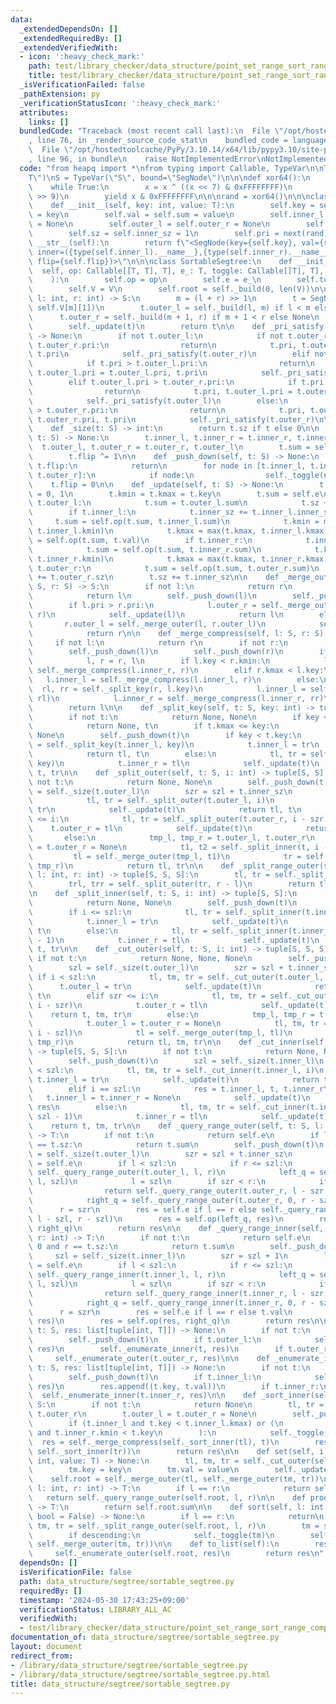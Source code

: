 ```yaml
---
data:
  _extendedDependsOn: []
  _extendedRequiredBy: []
  _extendedVerifiedWith:
  - icon: ':heavy_check_mark:'
    path: test/library_checker/data_structure/point_set_range_sort_range_composite.test.py
    title: test/library_checker/data_structure/point_set_range_sort_range_composite.test.py
  _isVerificationFailed: false
  _pathExtension: py
  _verificationStatusIcon: ':heavy_check_mark:'
  attributes:
    links: []
  bundledCode: "Traceback (most recent call last):\n  File \"/opt/hostedtoolcache/PyPy/3.10.14/x64/lib/pypy3.10/site-packages/onlinejudge_verify/documentation/build.py\"\
    , line 76, in _render_source_code_stat\n    bundled_code = language.bundle(\n\
    \  File \"/opt/hostedtoolcache/PyPy/3.10.14/x64/lib/pypy3.10/site-packages/onlinejudge_verify/languages/python.py\"\
    , line 96, in bundle\n    raise NotImplementedError\nNotImplementedError\n"
  code: "from heapq import *\nfrom typing import Callable, TypeVar\n\nT = TypeVar(\"\
    T\")\nS = TypeVar(\"S\", bound=\"SegNode\")\n\n\ndef xor64():\n    x = 88172645463325252\n\
    \    while True:\n        x = x ^ ((x << 7) & 0xFFFFFFFF)\n        x = x ^ (x\
    \ >> 9)\n        yield x & 0xFFFFFFFF\n\n\nrand = xor64()\n\n\nclass SegNode:\n\
    \    def __init__(self, key: int, value: T):\n        self.key = self.kmin = self.kmax\
    \ = key\n        self.val = self.sum = value\n        self.inner_l = self.inner_r\
    \ = None\n        self.outer_l = self.outer_r = None\n        self.flip = 0\n\
    \        self.sz = self.inner_sz = 1\n        self.pri = next(rand)\n\n    def\
    \ __str__(self):\n        return f\"<SegNode(key={self.key}, val={self.val}, sum={self.sum},\
    \ inner=({type(self.inner_l).__name__},{type(self.inner_r).__name__}), outer=({type(self.outer_l).__name__},{type(self.outer_r).__name__}),\
    \ flip={self.flip})>\"\n\n\nclass SortableSegtree:\n    def __init__(\n      \
    \  self, op: Callable[[T, T], T], e_: T, toggle: Callable[[T], T], V: list[T]\n\
    \    ):\n        self.op = op\n        self.e = e_\n        self.toggle = toggle\n\
    \        self.V = V\n        self.root = self._build(0, len(V))\n\n    def _build(self,\
    \ l: int, r: int) -> S:\n        m = (l + r) >> 1\n        t = SegNode(self.V[m][0],\
    \ self.V[m][1])\n        t.outer_l = self._build(l, m) if l < m else None\n  \
    \      t.outer_r = self._build(m + 1, r) if m + 1 < r else None\n        self._pri_satisfy(t)\n\
    \        self._update(t)\n        return t\n\n    def _pri_satisfy(self, t: S)\
    \ -> None:\n        if not t.outer_l:\n            if not t.outer_r or t.pri >\
    \ t.outer_r.pri:\n                return\n            t.pri, t.outer_r.pri = t.outer_r.pri,\
    \ t.pri\n            self._pri_satisfy(t.outer_r)\n        elif not t.outer_r:\n\
    \            if t.pri > t.outer_l.pri:\n                return\n            t.pri,\
    \ t.outer_l.pri = t.outer_l.pri, t.pri\n            self._pri_satisfy(t.outer_l)\n\
    \        elif t.outer_l.pri > t.outer_r.pri:\n            if t.pri > t.outer_l.pri:\n\
    \                return\n            t.pri, t.outer_l.pri = t.outer_l.pri, t.pri\n\
    \            self._pri_satisfy(t.outer_l)\n        else:\n            if t.pri\
    \ > t.outer_r.pri:\n                return\n            t.pri, t.outer_r.pri =\
    \ t.outer_r.pri, t.pri\n            self._pri_satisfy(t.outer_r)\n\n    @staticmethod\n\
    \    def _size(t: S) -> int:\n        return t.sz if t else 0\n\n    def _toggle(self,\
    \ t: S) -> None:\n        t.inner_l, t.inner_r = t.inner_r, t.inner_l\n      \
    \  t.outer_l, t.outer_r = t.outer_r, t.outer_l\n        t.sum = self.toggle(t.sum)\n\
    \        t.flip ^= 1\n\n    def _push_down(self, t: S) -> None:\n        if not\
    \ t.flip:\n            return\n        for node in [t.inner_l, t.inner_r, t.outer_l,\
    \ t.outer_r]:\n            if node:\n                self._toggle(node)\n    \
    \    t.flip = 0\n\n    def _update(self, t: S) -> None:\n        t.sz, t.inner_sz\
    \ = 0, 1\n        t.kmin = t.kmax = t.key\n        t.sum = self.e\n        if\
    \ t.outer_l:\n            t.sum = t.outer_l.sum\n            t.sz += t.outer_l.sz\n\
    \        if t.inner_l:\n            t.inner_sz += t.inner_l.inner_sz\n       \
    \     t.sum = self.op(t.sum, t.inner_l.sum)\n            t.kmin = min(t.kmin,\
    \ t.inner_l.kmin)\n            t.kmax = max(t.kmax, t.inner_l.kmax)\n        t.sum\
    \ = self.op(t.sum, t.val)\n        if t.inner_r:\n            t.inner_sz += t.inner_r.inner_sz\n\
    \            t.sum = self.op(t.sum, t.inner_r.sum)\n            t.kmin = min(t.kmin,\
    \ t.inner_r.kmin)\n            t.kmax = max(t.kmax, t.inner_r.kmax)\n        if\
    \ t.outer_r:\n            t.sum = self.op(t.sum, t.outer_r.sum)\n            t.sz\
    \ += t.outer_r.sz\n        t.sz += t.inner_sz\n\n    def _merge_outer(self, l:\
    \ S, r: S) -> S:\n        if not l:\n            return r\n        if not r:\n\
    \            return l\n        self._push_down(l)\n        self._push_down(r)\n\
    \        if l.pri > r.pri:\n            l.outer_r = self._merge_outer(l.outer_r,\
    \ r)\n            self._update(l)\n            return l\n        else:\n     \
    \       r.outer_l = self._merge_outer(l, r.outer_l)\n            self._update(r)\n\
    \            return r\n\n    def _merge_compress(self, l: S, r: S) -> S:\n   \
    \     if not l:\n            return r\n        if not r:\n            return l\n\
    \        self._push_down(l)\n        self._push_down(r)\n        if l.pri < r.pri:\n\
    \            l, r = r, l\n        if l.key < r.kmin:\n            l.inner_r =\
    \ self._merge_compress(l.inner_r, r)\n        elif r.kmax < l.key:\n         \
    \   l.inner_l = self._merge_compress(l.inner_l, r)\n        else:\n          \
    \  rl, rr = self._split_key(r, l.key)\n            l.inner_l = self._merge_compress(l.inner_l,\
    \ rl)\n            l.inner_r = self._merge_compress(l.inner_r, rr)\n        self._update(l)\n\
    \        return l\n\n    def _split_key(self, t: S, key: int) -> tuple[S, S]:\n\
    \        if not t:\n            return None, None\n        if key < t.kmin:\n\
    \            return None, t\n        if t.kmax <= key:\n            return t,\
    \ None\n        self._push_down(t)\n        if key < t.key:\n            tl, tr\
    \ = self._split_key(t.inner_l, key)\n            t.inner_l = tr\n            self._update(t)\n\
    \            return tl, t\n        else:\n            tl, tr = self._split_key(t.inner_r,\
    \ key)\n            t.inner_r = tl\n            self._update(t)\n            return\
    \ t, tr\n\n    def _split_outer(self, t: S, i: int) -> tuple[S, S]:\n        if\
    \ not t:\n            return None, None\n        self._push_down(t)\n        szl\
    \ = self._size(t.outer_l)\n        szr = szl + t.inner_sz\n        if i < szl:\n\
    \            tl, tr = self._split_outer(t.outer_l, i)\n            t.outer_l =\
    \ tr\n            self._update(t)\n            return tl, t\n        elif szr\
    \ <= i:\n            tl, tr = self._split_outer(t.outer_r, i - szr)\n        \
    \    t.outer_r = tl\n            self._update(t)\n            return t, tr\n \
    \       else:\n            tmp_l, tmp_r = t.outer_l, t.outer_r\n            t.outer_l\
    \ = t.outer_r = None\n            t1, t2 = self._split_inner(t, i - szl)\n   \
    \         tl = self._merge_outer(tmp_l, t1)\n            tr = self._merge_outer(t2,\
    \ tmp_r)\n            return tl, tr\n\n    def _split_range_outer(self, t: S,\
    \ l: int, r: int) -> tuple[S, S, S]:\n        tl, tr = self._split_outer(t, l)\n\
    \        trl, trr = self._split_outer(tr, r - l)\n        return tl, trl, trr\n\
    \n    def _split_inner(self, t: S, i: int) -> tuple[S, S]:\n        if not t:\n\
    \            return None, None\n        self._push_down(t)\n        szl = self._size(t.inner_l)\n\
    \        if i <= szl:\n            tl, tr = self._split_inner(t.inner_l, i)\n\
    \            t.inner_l = tr\n            self._update(t)\n            return tl,\
    \ t\n        else:\n            tl, tr = self._split_inner(t.inner_r, i - szl\
    \ - 1)\n            t.inner_r = tl\n            self._update(t)\n            return\
    \ t, tr\n\n    def _cut_outer(self, t: S, i: int) -> tuple[S, S, S]:\n       \
    \ if not t:\n            return None, None, None\n        self._push_down(t)\n\
    \        szl = self._size(t.outer_l)\n        szr = szl + t.inner_sz\n       \
    \ if i < szl:\n            tl, tm, tr = self._cut_outer(t.outer_l, i)\n      \
    \      t.outer_l = tr\n            self._update(t)\n            return tl, tm,\
    \ t\n        elif szr <= i:\n            tl, tm, tr = self._cut_outer(t.outer_r,\
    \ i - szr)\n            t.outer_r = tl\n            self._update(t)\n        \
    \    return t, tm, tr\n        else:\n            tmp_l, tmp_r = t.outer_l, t.outer_r\n\
    \            t.outer_l = t.outer_r = None\n            tl, tm, tr = self._cut_inner(t,\
    \ i - szl)\n            tl = self._merge_outer(tmp_l, tl)\n            tr = self._merge_outer(tr,\
    \ tmp_r)\n            return tl, tm, tr\n\n    def _cut_inner(self, t: S, i: int)\
    \ -> tuple[S, S, S]:\n        if not t:\n            return None, None, None\n\
    \        self._push_down(t)\n        szl = self._size(t.inner_l)\n        if i\
    \ < szl:\n            tl, tm, tr = self._cut_inner(t.inner_l, i)\n           \
    \ t.inner_l = tr\n            self._update(t)\n            return tl, tm, t\n\
    \        elif i == szl:\n            res = t.inner_l, t, t.inner_r\n         \
    \   t.inner_l = t.inner_r = None\n            self._update(t)\n            return\
    \ res\n        else:\n            tl, tm, tr = self._cut_inner(t.inner_r, i -\
    \ szl - 1)\n            t.inner_r = tl\n            self._update(t)\n        \
    \    return t, tm, tr\n\n    def _query_range_outer(self, t: S, l: int, r: int)\
    \ -> T:\n        if not t:\n            return self.e\n        if l == 0 and r\
    \ == t.sz:\n            return t.sum\n        self._push_down(t)\n        szl\
    \ = self._size(t.outer_l)\n        szr = szl + t.inner_sz\n        left_q = right_q\
    \ = self.e\n        if l < szl:\n            if r <= szl:\n                return\
    \ self._query_range_outer(t.outer_l, l, r)\n            left_q = self._query_range_outer(t.outer_l,\
    \ l, szl)\n            l = szl\n        if szr < r:\n            if szr <= l:\n\
    \                return self._query_range_outer(t.outer_r, l - szr, r - szr)\n\
    \            right_q = self._query_range_outer(t.outer_r, 0, r - szr)\n      \
    \      r = szr\n        res = self.e if l == r else self._query_range_inner(t,\
    \ l - szl, r - szl)\n        res = self.op(left_q, res)\n        res = self.op(res,\
    \ right_q)\n        return res\n\n    def _query_range_inner(self, t: S, l: int,\
    \ r: int) -> T:\n        if not t:\n            return self.e\n        if l ==\
    \ 0 and r == t.sz:\n            return t.sum\n        self._push_down(t)\n   \
    \     szl = self._size(t.inner_l)\n        szr = szl + 1\n        left_q = right_q\
    \ = self.e\n        if l < szl:\n            if r <= szl:\n                return\
    \ self._query_range_inner(t.inner_l, l, r)\n            left_q = self._query_range_inner(t.inner_l,\
    \ l, szl)\n            l = szl\n        if szr < r:\n            if szr <= l:\n\
    \                return self._query_range_inner(t.inner_r, l - szr, r - szr)\n\
    \            right_q = self._query_range_inner(t.inner_r, 0, r - szr)\n      \
    \      r = szr\n        res = self.e if l == r else t.val\n        res = self.op(left_q,\
    \ res)\n        res = self.op(res, right_q)\n        return res\n\n    def _enumerate_outer(self,\
    \ t: S, res: list[tuple[int, T]]) -> None:\n        if not t:\n            return\n\
    \        self._push_down(t)\n        if t.outer_l:\n            self._enumerate_outer(t.outer_l,\
    \ res)\n        self._enumerate_inner(t, res)\n        if t.outer_r:\n       \
    \     self._enumerate_outer(t.outer_r, res)\n\n    def _enumerate_inner(self,\
    \ t: S, res: list[tuple[int, T]]) -> None:\n        if not t:\n            return\n\
    \        self._push_down(t)\n        if t.inner_l:\n            self._enumerate_inner(t.inner_l,\
    \ res)\n        res.append((t.key, t.val))\n        if t.inner_r:\n          \
    \  self._enumerate_inner(t.inner_r, res)\n\n    def _sort_inner(self, t: S) ->\
    \ S:\n        if not t:\n            return None\n        tl, tr = t.outer_l,\
    \ t.outer_r\n        t.outer_l = t.outer_r = None\n        self._push_down(t)\n\
    \        if (t.inner_l and t.key < t.inner_l.kmax) or (\n            t.inner_r\
    \ and t.inner_r.kmin < t.key\n        ):\n            self._toggle(t)\n      \
    \  res = self._merge_compress(self._sort_inner(tl), t)\n        res = self._merge_compress(res,\
    \ self._sort_inner(tr))\n        return res\n\n    def set(self, i: int, key:\
    \ int, value: T) -> None:\n        tl, tm, tr = self._cut_outer(self.root, i)\n\
    \        tm.key = key\n        tm.val = value\n        self._update(tm)\n    \
    \    self.root = self._merge_outer(tl, self._merge_outer(tm, tr))\n\n    def prod(self,\
    \ l: int, r: int) -> T:\n        if l == r:\n            return self.e\n     \
    \   return self._query_range_outer(self.root, l, r)\n\n    def prod_all(self)\
    \ -> T:\n        return self.root.sum\n\n    def sort(self, l: int, r: int, descending:\
    \ bool = False) -> None:\n        if l == r:\n            return\n        tl,\
    \ tm, tr = self._split_range_outer(self.root, l, r)\n        tm = self._sort_inner(tm)\n\
    \        if descending:\n            self._toggle(tm)\n        self.root = self._merge_outer(tl,\
    \ self._merge_outer(tm, tr))\n\n    def to_list(self):\n        res = []\n   \
    \     self._enumerate_outer(self.root, res)\n        return res\n"
  dependsOn: []
  isVerificationFile: false
  path: data_structure/segtree/sortable_segtree.py
  requiredBy: []
  timestamp: '2024-05-30 17:43:25+09:00'
  verificationStatus: LIBRARY_ALL_AC
  verifiedWith:
  - test/library_checker/data_structure/point_set_range_sort_range_composite.test.py
documentation_of: data_structure/segtree/sortable_segtree.py
layout: document
redirect_from:
- /library/data_structure/segtree/sortable_segtree.py
- /library/data_structure/segtree/sortable_segtree.py.html
title: data_structure/segtree/sortable_segtree.py
---
```

